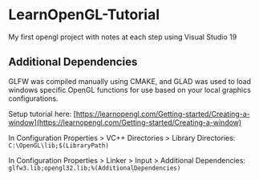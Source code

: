 # LearnOpenGL-Tutorial
My first opengl project with notes at each step using Visual Studio 19

## Additional Dependencies
GLFW was compiled manually using CMAKE, and GLAD was used to load windows specific OpenGL functions for use based on your local graphics configurations.

Setup tutorial here: [https://learnopengl.com/Getting-started/Creating-a-window](https://learnopengl.com/Getting-started/Creating-a-window)


In Configuration Properties > VC++ Directories > Library Directories: `C:\OpenGL\lib;$(LibraryPath)`

In Configuration Properties > Linker > Input > Additional Dependencies: `glfw3.lib;opengl32.lib;%(AdditionalDependencies)`
